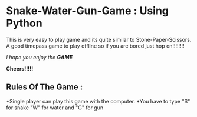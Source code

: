 # Snake-Water-Gun-Game : Using Python
This is very easy to play game and its quite similar to Stone-Paper-Scissors.
A good timepass game to play offline so if you are bored just hop on!!!!!!!!

*I hope you enjoy the* ***GAME***

**Cheers!!!!!**

## Rules Of The Game : 

*Single player can play this game with the computer.
*You have to type "S" for snake "W" for water and "G" for gun





